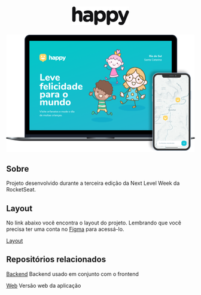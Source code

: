 <h1 align="center">
    <img alt="Happy" title="Happy" src=".github/logo.png" />
</h1>

<img alt="Happy" title="Happy" src=".github/happy.png" />

<h2> Sobre </h2>
<p> Projeto desenvolvido durante a terceira edição da Next Level Week da RocketSeat. </p>

<h2> Layout </h2>

No link abaixo você encontra o layout do projeto. Lembrando que você precisa ter uma conta no [Figma](http://figma.com/) para acessá-lo.

[Layout](https://www.figma.com/file/X27FfVxAgy9f5IFa7ONlph/Happy-Mobile)

<h2> Repositórios relacionados</h2>

[Backend](https://github.com/EduardoDonadon/NLW3-OmniStack-Happy-Backend)
Backend usado em conjunto com o frontend

[Web](https://github.com/EduardoDonadon/NLW3-OmniStack-Happy-Frontend) 
Versão web da aplicação
